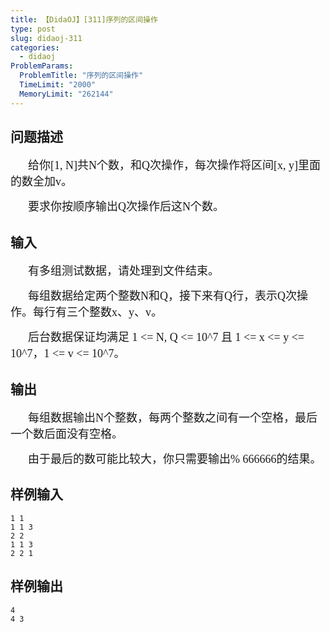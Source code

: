 ```yaml
---
title: 【DidaOJ】[311]序列的区间操作
type: post
slug: didaoj-311
categories:
  - didaoj
ProblemParams:
  ProblemTitle: "序列的区间操作"
  TimeLimit: "2000"
  MemoryLimit: "262144"
---
```


## 问题描述

<p style="text-indent:2em;">
	<span style="font-size:18px;font-family:'Microsoft YaHei';">给你[1, N]共N个数，和Q次操作，每次操作将区间[x, y]里面的数全加v。</span> 
</p>
<p style="text-indent:2em;">
	<span style="font-size:18px;font-family:'Microsoft YaHei';">要求你按顺序输出Q次操作后这N个数。</span> 
</p>

## 输入

<p style="text-indent:2em;">
	<span style="font-size:18px;font-family:'Microsoft YaHei';">有多组测试数据，请处理到文件结束。</span> 
</p>
<p style="text-indent:2em;">
	<span style="font-size:18px;font-family:'Microsoft YaHei';">每组数据给定两个整数N和Q，接下来有Q行，表示Q次操作。每行有三个整数x、y、v。</span> 
</p>
<p style="text-indent:2em;">
	<span style="font-size:18px;font-family:'Microsoft YaHei';">后台数据保证均满足 1 &lt;= N, Q &lt;= 10^7 且 1 &lt;= x &lt;= y &lt;= 10^7，1 &lt;= v &lt;= 10^7。</span> 
</p>

## 输出

<p style="text-indent:2em;">
	<span style="font-size:18px;font-family:'Microsoft YaHei';">每组数据输出N个整数，每两个整数之间有一个空格，最后一个数后面没有空格。 </span> 
</p>
<p style="text-indent:2em;">
	<span style="font-size:18px;font-family:'Microsoft YaHei';">由于最后的数可能比较大，你只需要输出% 666666的结果。</span> 
</p>

## 样例输入

```
1 1
1 1 3
2 2
1 1 3
2 2 1

```

## 样例输出

```
4
4 3

```
